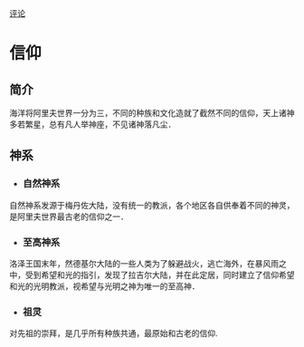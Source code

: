 [评论](https://github.com/pokemonchw/AlithCalendar/issues/13)
# 信仰

## 简介
海洋将阿里夫世界一分为三，不同的种族和文化造就了截然不同的信仰，天上诸神多若繁星，总有凡人举神座，不见诸神落凡尘．

## 神系
- ### 自然神系
自然神系发源于梅丹佐大陆，没有统一的教派，各个地区各自供奉着不同的神灵，是阿里夫世界最古老的信仰之一．
- ### 至高神系
洛泽王国末年，然德基尔大陆的一些人类为了躲避战火，逃亡海外，在暴风雨之中，受到希望和光的指引，发现了拉吉尔大陆，并在此定居，同时建立了信仰希望和光的光明教派，视希望与光明之神为唯一的至高神．
- ### 祖灵
对先祖的崇拜，是几乎所有种族共通，最原始和古老的信仰.